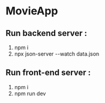 # MovieApp

## Run backend server :
1. npm i 
2. npx json-server --watch data.json

## Run front-end server :
1. npm i
2. npm run dev
